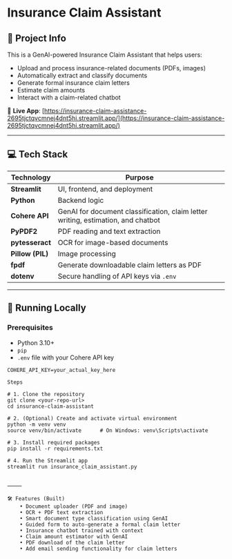 
# Insurance Claim Assistant

## 📁 Project Info

This is a GenAI-powered Insurance Claim Assistant that helps users:

- Upload and process insurance-related documents (PDFs, images)
- Automatically extract and classify documents
- Generate formal insurance claim letters
- Estimate claim amounts
- Interact with a claim-related chatbot

🔗 **Live App**: [https://insurance-claim-assistance-2695tjctqvcmnej4dnt5hi.streamlit.app/](https://insurance-claim-assistance-2695tjctqvcmnej4dnt5hi.streamlit.app/)

---

## 💻 Tech Stack

| Technology     | Purpose |
|----------------|---------|
| **Streamlit**  | UI, frontend, and deployment |
| **Python**     | Backend logic |
| **Cohere API** | GenAI for document classification, claim letter writing, estimation, and chatbot |
| **PyPDF2**     | PDF reading and text extraction |
| **pytesseract**| OCR for image-based documents |
| **Pillow (PIL)** | Image processing |
| **fpdf**       | Generate downloadable claim letters as PDF |
| **dotenv**     | Secure handling of API keys via `.env` |

---

## 🚀 Running Locally

### Prerequisites

- Python 3.10+
- `pip`
- `.env` file with your Cohere API key

```env
COHERE_API_KEY=your_actual_key_here

Steps

# 1. Clone the repository
git clone <your-repo-url>
cd insurance-claim-assistant

# 2. (Optional) Create and activate virtual environment
python -m venv venv
source venv/bin/activate      # On Windows: venv\Scripts\activate

# 3. Install required packages
pip install -r requirements.txt

# 4. Run the Streamlit app
streamlit run insurance_claim_assistant.py


⸻

🛠️ Features (Built)
	• Document uploader (PDF and image)
	• OCR + PDF text extraction
	• Smart document type classification using GenAI
	• Guided form to auto-generate a formal claim letter
	• Insurance chatbot trained with context
	• Claim amount estimator with GenAI
	• PDF download of the claim letter
	• Add email sending functionality for claim letters




